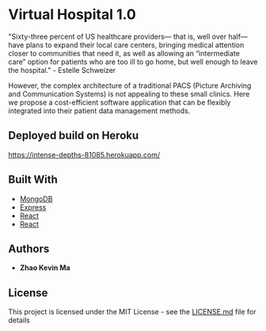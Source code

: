 # Virtual Hospital 1.0

"Sixty-three percent of US healthcare providers— that is, well over half— have plans to expand their local care centers, bringing medical attention closer to communities that need it, as well as allowing an “intermediate care” option for patients who are too ill to go home, but well enough to leave the hospital." - Estelle Schweizer 

However, the complex architecture of a traditional PACS (Picture Archiving and Communication Systems) is not appealing to these small clinics. Here we propose a cost-efficient software application that can be flexibly integrated into their patient data management methods. 

## Deployed build on Heroku

https://intense-depths-81085.herokuapp.com/

## Built With

* [MongoDB](https://www.mongodb.com/)
* [Express](https://expressjs.com/)
* [React](https://reactjs.org/)
* [React](https://nodejs.org/en/)

## Authors

* **Zhao Kevin Ma**

## License

This project is licensed under the MIT License - see the [LICENSE.md](LICENSE.md) file for details